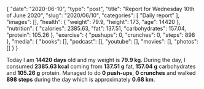 {
    "date": "2020-06-10",
    "type": "post",
    "title": "Report for Wednesday 10th of June 2020",
    "slug": "2020\/06\/10",
    "categories": [
        "Daily report"
    ],
    "images": [],
    "health": {
        "weight": 79.9,
        "height": 173,
        "age": 14420
    },
    "nutrition": {
        "calories": 2385.63,
        "fat": 137.51,
        "carbohydrates": 157.04,
        "protein": 105.26
    },
    "exercise": {
        "pushups": 0,
        "crunches": 0,
        "steps": 898
    },
    "media": {
        "books": [],
        "podcast": [],
        "youtube": [],
        "movies": [],
        "photos": []
    }
}

Today I am <strong>14420 days</strong> old and my weight is <strong>79.9 kg</strong>. During the day, I consumed <strong>2385.63 kcal</strong> coming from <strong>137.51 g</strong> fat, <strong>157.04 g</strong> carbohydrates and <strong>105.26 g</strong> protein. Managed to do <strong>0 push-ups</strong>, <strong>0 crunches</strong> and walked <strong>898 steps</strong> during the day which is approximately <strong>0.68 km</strong>.